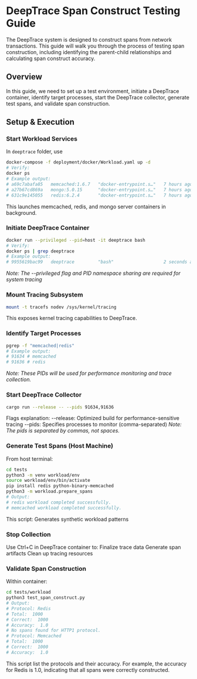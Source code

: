 # DeepTrace Span Construct Testing Guide

The DeepTrace system is designed to construct spans from network transactions. This guide will walk you through the process of testing span construction, including identifying the parent-child relationships and calculating span construct accuracy.

## Overview

In this guide, we need to set up a test environment, initiate a DeepTrace container, identify target processes, start the DeepTrace collector, generate test spans, and validate span construction.

## Setup & Execution

### Start Workload Services

In `deeptrace` folder, use

```bash
docker-compose -f deployment/docker/Workload.yaml up -d
# Verify:
docker ps
# Example output:
# a69c7abafa85   memcached:1.6.7   "docker-entrypoint.s…"   7 hours ago   Up 7 hours   0.0.0.0:11211->11211/tcp   memcached-workload
# a27b67cd869a   mongo:5.0.15      "docker-entrypoint.s…"   7 hours ago   Up 7 hours   0.0.0.0:27017->27017/tcp   mongo-workload
# 631c9e145055   redis:6.2.4       "docker-entrypoint.s…"   7 hours ago   Up 7 hours   0.0.0.0:6379->6379/tcp     redis-workload
```

This launches memcached, redis, and mongo server containers in background.
### Initiate DeepTrace Container

```bash
docker run --privileged --pid=host -it deeptrace bash
# Verify:
docker ps | grep deeptrace
# Example output:
# 9955619bac99   deeptrace         "bash"                   2 seconds ago   Up 2 seconds                              relaxed_panini
```

_Note: The --privileged flag and PID namespace sharing are required for system tracing_
### Mount Tracing Subsystem

```bash
mount -t tracefs nodev /sys/kernel/tracing
```

This exposes kernel tracing capabilities to DeepTrace.
### Identify Target Processes

```bash
pgrep -f "memcached|redis"
# Example output:
# 91634 # memcached
# 91636 # redis
```
_Note: These PIDs will be used for performance monitoring and trace collection._
### Start DeepTrace Collector

```bash
cargo run --release -- --pids 91634,91636
```

Flags explanation:
    --release: Optimized build for performance-sensitive tracing
    --pids: Specifies processes to monitor (comma-separated)
_Note: The pids is separated by commas, not spaces._
### Generate Test Spans (Host Machine)
From host terminal:

```bash
cd tests
python3 -m venv workload/env
source workload/env/bin/activate
pip install redis python-binary-memcached
python3 -m workload.prepare_spans
# Output:
# redis workload completed successfully.
# memcached workload completed successfully.
```

This script:
    Generates synthetic workload patterns
### Stop Collection
Use Ctrl+C in DeepTrace container to:
    Finalize trace data
    Generate span artifacts
    Clean up tracing resources
### Validate Span Construction
Within container:

```bash
cd tests/workload
python3 test_span_construct.py
# Output:
# Protocol: Redis
# Total:  1000
# Correct:  1000
# Accuracy:  1.0
# No spans found for HTTP1 protocol.
# Protocol: Memcached
# Total:  1000
# Correct:  1000
# Accuracy:  1.0
```

This script list the protocols and their accuracy. For example, the accuracy for Redis is 1.0, indicating that all spans were correctly constructed.
